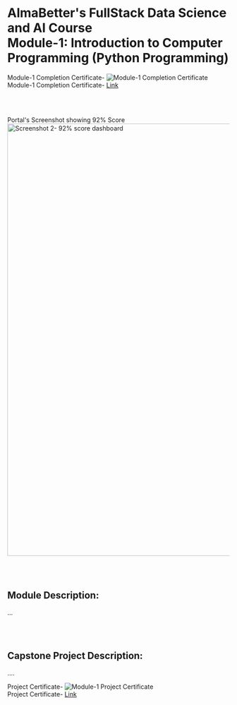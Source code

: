 # AlmaBetter's FullStack Data Science and AI Course <br/>Module-1: Introduction to Computer Programming (Python Programming)


Module-1 Completion Certificate-
![Module-1 Completion Certificate](https://github.com/NIKKHIL-B-LOSARWAR/AlmaBetter_Module1/assets/156224014/d7b610f2-f24c-4896-8785-e64e5c2437eb)
<br />
Module-1 Completion Certificate- [Link](https://certificates.almabetter.com/en/verify/08189216019113)

<br />
<br />

Portal's Screenshot showing 92% Score
<img width="980" alt="Screenshot 2- 92% score dashboard" src="https://github.com/NIKKHIL-B-LOSARWAR/AlmaBetter_Module1/assets/156224014/b7699cd0-2c69-4e92-8932-12398475a81a">

<br />
<br />

## Module Description:
...

<br />
<br />

## Capstone Project Description:
....



Project Certificate-
![Module-1 Project Certificate](https://github.com/NIKKHIL-B-LOSARWAR/AlmaBetter_Module1/assets/156224014/7a0cfb2b-cd7e-4b0b-85a8-a1d64eb2cd11)
<br />
Project Certificate- [Link](https://certificates.almabetter.com/en/verify/53779675822979)

